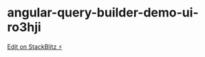 # angular-query-builder-demo-ui-ro3hji

[Edit on StackBlitz ⚡️](https://stackblitz.com/edit/angular-query-builder-demo-ui-ro3hji)